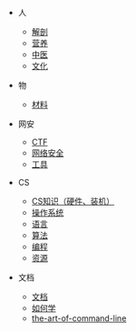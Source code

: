 * 人
    * [解剖](/Subject/Myology)
    * [营养](/Subject/Nutrition)
    * [中医](/Subject/中医)
    * [文化](/Subject/文化)

* 物
    * [材料](/Object/Material)

* 网安
    * [CTF](/CS/Cybersec/CTF)
    * [网络安全](/CS/Cybersec/Cybersec)
    * [工具](/CS/Cybersec/Tools)

* CS
    * [CS知识（硬件、装机）](/CS/CSKnow)
    * [操作系统](/CS/OS)
    * [语言](/CS/Language)
    * [算法](/CS/Algorithm)
    * [编程](/CS/Prog)
    * [资源](/CS/Resource)

* 文档
    * [文档](/CS/Document/Document)
    * [如何学](/CS/Document/Learn)
    * [the-art-of-command-line](/CS/Document/the-art-of-command-line)